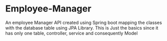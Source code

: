 # Employee-Manager
An employee Manager API created using Spring boot mapping the classes with the database table using JPA Library.
This is Just the basics since it has only one table, controller, service and consequently Model
